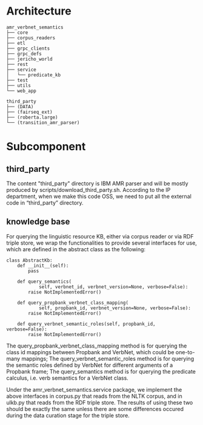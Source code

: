 # Architecture

```
amr_verbnet_semantics
├── core
├── corpus_readers
├── etl
├── grpc_clients
├── grpc_defs
├── jericho_world
├── rest
├── service
│   └── predicate_kb
├── test
├── utils
└── web_app

third_party
├── (DATA)
├── (fairseq_ext)
├── (roberta.large)
└── (transition_amr_parser)
```


# Subcomponent
## third_party
The content "third_party" directory is IBM AMR parser and will be mostly produced by scripts/download_third_party.sh. 
According to the IP department, when we make this code OSS, we need to put all the external code in “third_party” directory.


## knowledge base
For querying the linguistic resource KB, either via corpus reader or via RDF triple store, we wrap the functionalities to provide several interfaces for use, which are defined in the abstract class as the following:
```
class AbstractKb:
    def __init__(self):
        pass

    def query_semantics(
            self, verbnet_id, verbnet_version=None, verbose=False):
        raise NotImplementedError()

    def query_propbank_verbnet_class_mapping(
            self, propbank_id, verbnet_version=None, verbose=False):
        raise NotImplementedError()

    def query_verbnet_semantic_roles(self, propbank_id, verbose=False):
        raise NotImplementedError()
```

The query_propbank_verbnet_class_mapping method is for querying the class id mappings between Propbank and VerbNet, which could be one-to-many mappings;
The query_verbnet_semantic_roles method is for querying the semantic roles defined by VerbNet for different arguments of a Propbank frame;
The query_semantics method is for querying the predicate calculus, i.e. verb semantics for a VerbNet class.

Under the amr_verbnet_semantics.service package, we implement the above interfaces in corpus.py that reads from the NLTK corpus, and in ulkb.py that reads from the RDF triple store. The results of using these two should be exactly the same unless there are some differences occured during the data curation stage for the triple store.